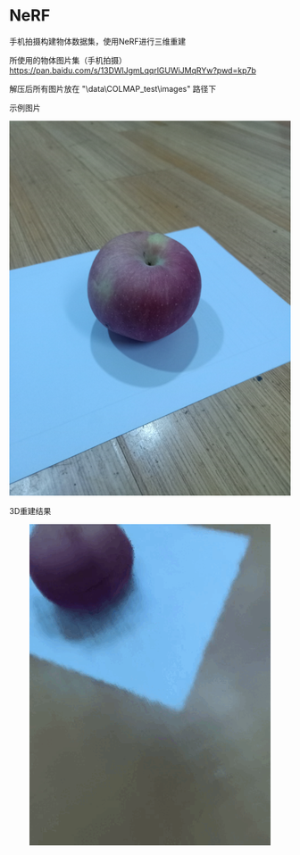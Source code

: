 # NeRF
手机拍摄构建物体数据集，使用NeRF进行三维重建

所使用的物体图片集（手机拍摄）   https://pan.baidu.com/s/13DWlJgmLqqrlGUWiJMqRYw?pwd=kp7b

解压后所有图片放在 "\data\COLMAP_test\images\" 路径下   

示例图片
<p align="center">
  <img src="resources/1.jpg" />
</p>

3D重建结果
<p align="center">
  <img src="resources/COLMAP_test_spiral_001000_rgb.gif" />
</p>


